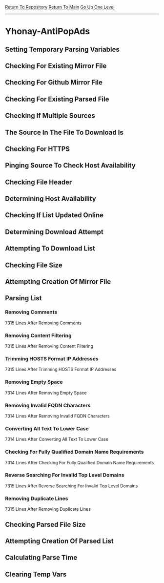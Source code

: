 [Return To Repository](https://github.com/deathbybandaid/piholeparser/)
[Return To Main](https://github.com/deathbybandaid/piholeparser/blob/master/RecentRunLogs/Mainlog.md)
[Go Up One Level](https://github.com/deathbybandaid/piholeparser/blob/master/RecentRunLogs/TopLevelScripts/30-Processing-External-Blacklists.md)
____________________________________
# Yhonay-AntiPopAds
## Setting Temporary Parsing Variables
## Checking For Existing Mirror File
## Checking For Github Mirror File
## Checking For Existing Parsed File
## Checking If Multiple Sources
## The Source In The File To Download Is
## Checking For HTTPS
## Pinging Source To Check Host Availability
## Checking File Header
## Determining Host Availability
## Checking If List Updated Online
## Determining Download Attempt
## Attempting To Download List
## Checking File Size
## Attempting Creation Of Mirror File
## Parsing List
### Removing Comments
7315 Lines After Removing Comments
### Removing Content Filtering
7315 Lines After Removing Content Filtering
### Trimming HOSTS Format IP Addresses
7315 Lines After Trimming HOSTS Format IP Addresses
### Removing Empty Space
7314 Lines After Removing Empty Space
### Removing Invalid FQDN Characters
7314 Lines After Removing Invalid FQDN Characters
### Converting All Text To Lower Case
7314 Lines After Converting All Text To Lower Case
### Checking For Fully Qualified Domain Name Requirements
7314 Lines After Checking For Fully Qualified Domain Name Requirements
### Reverse Searching For Invalid Top Level Domains
7315 Lines After Reverse Searching For Invalid Top Level Domains
### Removing Duplicate Lines
7315 Lines After Removing Duplicate Lines
## Checking Parsed File Size
## Attempting Creation Of Parsed List
## Calculating Parse Time
## Clearing Temp Vars

